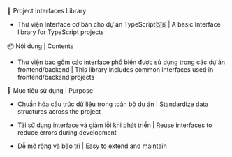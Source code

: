 🧩 Project Interfaces Library

- Thư viện Interface cơ bản cho dự án TypeScript🇬🇧 | A basic Interface library for TypeScript projects

📦 Nội dung | Contents

- Thư viện bao gồm các interface phổ biến được sử dụng trong các dự án frontend/backend | This library includes common interfaces used in frontend/backend projects

🚀 Mục tiêu sử dụng | Purpose

- Chuẩn hóa cấu trúc dữ liệu trong toàn bộ dự án | Standardize data structures across the project

- Tái sử dụng interface và giảm lỗi khi phát triển | Reuse interfaces to reduce errors during development

- Dễ mở rộng và bảo trì | Easy to extend and maintain